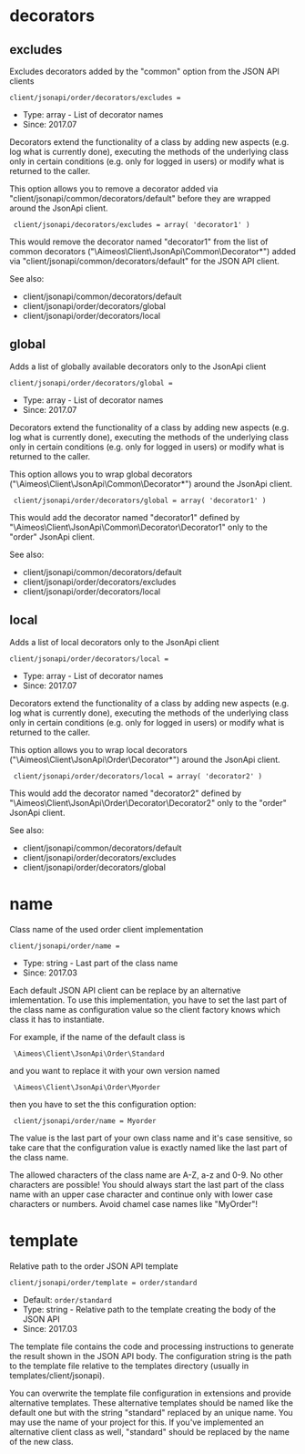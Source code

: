 
# decorators
## excludes

Excludes decorators added by the "common" option from the JSON API clients

```
client/jsonapi/order/decorators/excludes = 
```

* Type: array - List of decorator names
* Since: 2017.07

Decorators extend the functionality of a class by adding new aspects
(e.g. log what is currently done), executing the methods of the underlying
class only in certain conditions (e.g. only for logged in users) or
modify what is returned to the caller.

This option allows you to remove a decorator added via
"client/jsonapi/common/decorators/default" before they are wrapped
around the JsonApi client.

```
 client/jsonapi/decorators/excludes = array( 'decorator1' )
```

This would remove the decorator named "decorator1" from the list of
common decorators ("\Aimeos\Client\JsonApi\Common\Decorator\*") added via
"client/jsonapi/common/decorators/default" for the JSON API client.

See also:

* client/jsonapi/common/decorators/default
* client/jsonapi/order/decorators/global
* client/jsonapi/order/decorators/local

## global

Adds a list of globally available decorators only to the JsonApi client

```
client/jsonapi/order/decorators/global = 
```

* Type: array - List of decorator names
* Since: 2017.07

Decorators extend the functionality of a class by adding new aspects
(e.g. log what is currently done), executing the methods of the underlying
class only in certain conditions (e.g. only for logged in users) or
modify what is returned to the caller.

This option allows you to wrap global decorators
("\Aimeos\Client\JsonApi\Common\Decorator\*") around the JsonApi
client.

```
 client/jsonapi/order/decorators/global = array( 'decorator1' )
```

This would add the decorator named "decorator1" defined by
"\Aimeos\Client\JsonApi\Common\Decorator\Decorator1" only to the
"order" JsonApi client.

See also:

* client/jsonapi/common/decorators/default
* client/jsonapi/order/decorators/excludes
* client/jsonapi/order/decorators/local

## local

Adds a list of local decorators only to the JsonApi client

```
client/jsonapi/order/decorators/local = 
```

* Type: array - List of decorator names
* Since: 2017.07

Decorators extend the functionality of a class by adding new aspects
(e.g. log what is currently done), executing the methods of the underlying
class only in certain conditions (e.g. only for logged in users) or
modify what is returned to the caller.

This option allows you to wrap local decorators
("\Aimeos\Client\JsonApi\Order\Decorator\*") around the JsonApi
client.

```
 client/jsonapi/order/decorators/local = array( 'decorator2' )
```

This would add the decorator named "decorator2" defined by
"\Aimeos\Client\JsonApi\Order\Decorator\Decorator2" only to the
"order" JsonApi client.

See also:

* client/jsonapi/common/decorators/default
* client/jsonapi/order/decorators/excludes
* client/jsonapi/order/decorators/global

# name

Class name of the used order client implementation

```
client/jsonapi/order/name = 
```

* Type: string - Last part of the class name
* Since: 2017.03

Each default JSON API client can be replace by an alternative imlementation.
To use this implementation, you have to set the last part of the class
name as configuration value so the client factory knows which class it
has to instantiate.

For example, if the name of the default class is

```
 \Aimeos\Client\JsonApi\Order\Standard
```

and you want to replace it with your own version named

```
 \Aimeos\Client\JsonApi\Order\Myorder
```

then you have to set the this configuration option:

```
 client/jsonapi/order/name = Myorder
```

The value is the last part of your own class name and it's case sensitive,
so take care that the configuration value is exactly named like the last
part of the class name.

The allowed characters of the class name are A-Z, a-z and 0-9. No other
characters are possible! You should always start the last part of the class
name with an upper case character and continue only with lower case characters
or numbers. Avoid chamel case names like "MyOrder"!


# template

Relative path to the order JSON API template

```
client/jsonapi/order/template = order/standard
```

* Default: `order/standard`
* Type: string - Relative path to the template creating the body of the JSON API
* Since: 2017.03

The template file contains the code and processing instructions
to generate the result shown in the JSON API body. The
configuration string is the path to the template file relative
to the templates directory (usually in templates/client/jsonapi).

You can overwrite the template file configuration in extensions and
provide alternative templates. These alternative templates should be
named like the default one but with the string "standard" replaced by
an unique name. You may use the name of your project for this. If
you've implemented an alternative client class as well, "standard"
should be replaced by the name of the new class.
